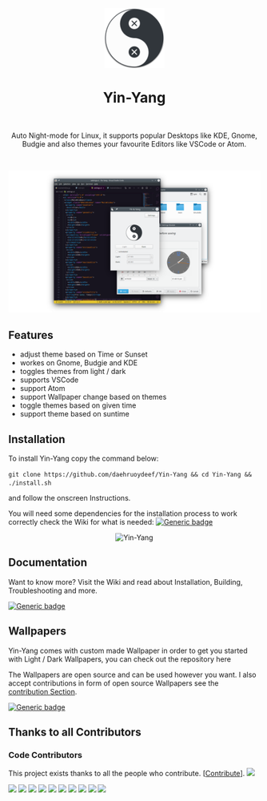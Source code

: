 <p align="center">
  <img alt="Yin-Yang" title="Yin & Yang" src="./src/ui/assets/icon.png" height="120">


<h1 align="center"> Yin-Yang </h1> <br>
<p align="center">
   Auto Night-mode for Linux, it supports popular Desktops like KDE, Gnome, Budgie and also themes your favourite Editors like VSCode or Atom. 
</p>

<p align="center" >
    <img alt="" title="YinYang" src="https://img.shields.io/badge/Plasma-5.21-blue">
    <img alt="" title="YinYang" src="https://img.shields.io/badge/Yin&Yang-2.0-blue">
    <img alt="" title="YinYang" src="https://img.shields.io/badge/License-MIT-blue">
    <img alt="" title="YinYang" src="https://badges.frapsoft.com/os/v1/open-source.svg?v=103">
    <img alt="" title="YinYang" src="https://img.shields.io/badge/Build%20with-Python-yellow">
  

<p align="center">
  <img alt="Yin-Yang" title="Yin & Yang" src="assets/header.png">


## Features

* adjust theme based on Time or Sunset
* workes on Gnome, Budgie and KDE
* toggles themes from light / dark
* supports VSCode
* support Atom
* support Wallpaper change based on themes
* toggle themes based on given time
* support theme based on suntime

## Installation
To install Yin-Yang copy the command below:

```git clone https://github.com/daehruoydeef/Yin-Yang && cd Yin-Yang && ./install.sh```

and follow the onscreen Instructions.


You will need some dependencies for the installation process to work correctly check the Wiki for what is needed:
[![Generic badge](https://img.shields.io/badge/see-Wiki-BLUE.svg)](<https://github.com/daehruoydeef/Yin-Yang/wiki>)

<p align="center" >
  <img alt="Yin-Yang" title="Yin & Yang" src="assets/settings.png" height="400">

## Documentation

Want to know more? Visit the Wiki and read about Installation, Building, Troubleshooting and more.

[![Generic badge](https://img.shields.io/badge/Visit-Wiki-BLUE.svg)](<https://github.com/daehruoydeef/Yin-Yang/wiki>)



## Wallpapers

Yin-Yang comes with custom made Wallpaper in order to get you started with Light / Dark Wallpapers, you can check out the repository here

The Wallpapers are open source and can be used however you want. I also accept contributions in form of open source Wallpapers see the [contribution Section](https://github.com/daehruoydeef/Yin-Yang/wiki/Supporting-Yin-Yang#create-yin-yang-wallpapers).

[![Generic badge](https://img.shields.io/badge/Get-Wallpapers-BLUE.svg)](https://github.com/daehruoydeef/Wallpaper-yin-yang)



## Thanks to all Contributors 

### Code Contributors

This project exists thanks to all the people who contribute. [[Contribute](CONTRIBUTING.md)].
<a href="https://github.com/daehruoydeef/Yin-Yang/graphs/contributors"><img src="https://opencollective.com/Yin-Yang/contributors.svg?width=890&button=false" /></a>



<a href="https://opencollective.com/Yin-Yang/organization/0/website"><img src="https://opencollective.com/Yin-Yang/organization/0/avatar.svg"></a>
<a href="https://opencollective.com/Yin-Yang/organization/1/website"><img src="https://opencollective.com/Yin-Yang/organization/1/avatar.svg"></a>
<a href="https://opencollective.com/Yin-Yang/organization/2/website"><img src="https://opencollective.com/Yin-Yang/organization/2/avatar.svg"></a>
<a href="https://opencollective.com/Yin-Yang/organization/3/website"><img src="https://opencollective.com/Yin-Yang/organization/3/avatar.svg"></a>
<a href="https://opencollective.com/Yin-Yang/organization/4/website"><img src="https://opencollective.com/Yin-Yang/organization/4/avatar.svg"></a>
<a href="https://opencollective.com/Yin-Yang/organization/5/website"><img src="https://opencollective.com/Yin-Yang/organization/5/avatar.svg"></a>
<a href="https://opencollective.com/Yin-Yang/organization/6/website"><img src="https://opencollective.com/Yin-Yang/organization/6/avatar.svg"></a>
<a href="https://opencollective.com/Yin-Yang/organization/7/website"><img src="https://opencollective.com/Yin-Yang/organization/7/avatar.svg"></a>
<a href="https://opencollective.com/Yin-Yang/organization/8/website"><img src="https://opencollective.com/Yin-Yang/organization/8/avatar.svg"></a>
<a href="https://opencollective.com/Yin-Yang/organization/9/website"><img src="https://opencollective.com/Yin-Yang/organization/9/avatar.svg"></a>
